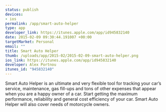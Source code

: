 ```yaml
--- 
status: publish
devices: 
- ios
permalink: /app/smart-auto-helper
type: app
developer_link: https://itunes.apple.com/app/id945832140
date: 2015-02-09 09:30:44.191007 +00:00
targetMarket: Personal
email: ""
title: Smart Auto Helper
thumb: /uploads/app/2015-02/2015-02-09-smart-auto-helper.png
ios_link: https://itunes.apple.com/app/id945832140
developer: Alex Portnou
itunes_id: "945832140"
---
```


Smart Auto Helper is an ultimate and very flexible tool for tracking your car’s service, maintenance, gas fill-ups and tons of other expenses that appear when you are a happy owner of a car. Start getting the maximum performance, reliability and general cost efficiency of your car. Smart Auto Helper will also cover needs of motorcycle owners.
